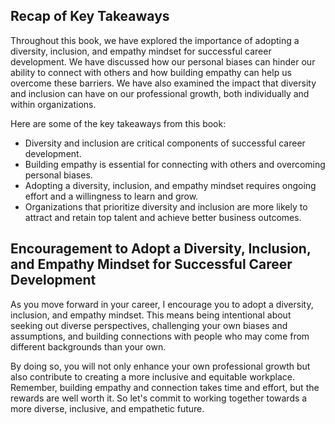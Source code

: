 
Recap of Key Takeaways
----------------------

Throughout this book, we have explored the importance of adopting a diversity, inclusion, and empathy mindset for successful career development. We have discussed how our personal biases can hinder our ability to connect with others and how building empathy can help us overcome these barriers. We have also examined the impact that diversity and inclusion can have on our professional growth, both individually and within organizations.

Here are some of the key takeaways from this book:

* Diversity and inclusion are critical components of successful career development.
* Building empathy is essential for connecting with others and overcoming personal biases.
* Adopting a diversity, inclusion, and empathy mindset requires ongoing effort and a willingness to learn and grow.
* Organizations that prioritize diversity and inclusion are more likely to attract and retain top talent and achieve better business outcomes.

Encouragement to Adopt a Diversity, Inclusion, and Empathy Mindset for Successful Career Development
----------------------------------------------------------------------------------------------------

As you move forward in your career, I encourage you to adopt a diversity, inclusion, and empathy mindset. This means being intentional about seeking out diverse perspectives, challenging your own biases and assumptions, and building connections with people who may come from different backgrounds than your own.

By doing so, you will not only enhance your own professional growth but also contribute to creating a more inclusive and equitable workplace. Remember, building empathy and connection takes time and effort, but the rewards are well worth it. So let's commit to working together towards a more diverse, inclusive, and empathetic future.

